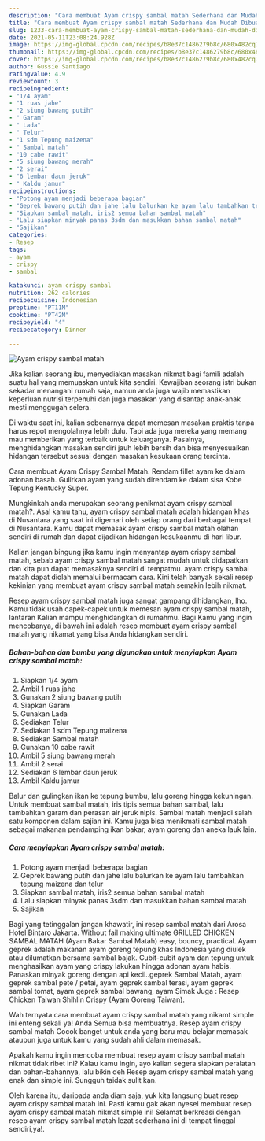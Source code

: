 ```yaml
---
description: "Cara membuat Ayam crispy sambal matah Sederhana dan Mudah Dibuat"
title: "Cara membuat Ayam crispy sambal matah Sederhana dan Mudah Dibuat"
slug: 1233-cara-membuat-ayam-crispy-sambal-matah-sederhana-dan-mudah-dibuat
date: 2021-05-11T23:08:24.928Z
image: https://img-global.cpcdn.com/recipes/b8e37c1486279b8c/680x482cq70/ayam-crispy-sambal-matah-foto-resep-utama.jpg
thumbnail: https://img-global.cpcdn.com/recipes/b8e37c1486279b8c/680x482cq70/ayam-crispy-sambal-matah-foto-resep-utama.jpg
cover: https://img-global.cpcdn.com/recipes/b8e37c1486279b8c/680x482cq70/ayam-crispy-sambal-matah-foto-resep-utama.jpg
author: Gussie Santiago
ratingvalue: 4.9
reviewcount: 3
recipeingredient:
- "1/4 ayam"
- "1 ruas jahe"
- "2 siung bawang putih"
- " Garam"
- " Lada"
- " Telur"
- "1 sdm Tepung maizena"
- " Sambal matah"
- "10 cabe rawit"
- "5 siung bawang merah"
- "2 serai"
- "6 lembar daun jeruk"
- " Kaldu jamur"
recipeinstructions:
- "Potong ayam menjadi beberapa bagian"
- "Geprek bawang putih dan jahe lalu balurkan ke ayam lalu tambahkan tepung maizena dan telur"
- "Siapkan sambal matah, iris2 semua bahan sambal matah"
- "Lalu siapkan minyak panas 3sdm dan masukkan bahan sambal matah"
- "Sajikan"
categories:
- Resep
tags:
- ayam
- crispy
- sambal

katakunci: ayam crispy sambal 
nutrition: 262 calories
recipecuisine: Indonesian
preptime: "PT11M"
cooktime: "PT42M"
recipeyield: "4"
recipecategory: Dinner

---
```



![Ayam crispy sambal matah](https://img-global.cpcdn.com/recipes/b8e37c1486279b8c/680x482cq70/ayam-crispy-sambal-matah-foto-resep-utama.jpg)

Jika kalian seorang ibu, menyediakan masakan nikmat bagi famili adalah suatu hal yang memuaskan untuk kita sendiri. Kewajiban seorang istri bukan sekadar menangani rumah saja, namun anda juga wajib memastikan keperluan nutrisi terpenuhi dan juga masakan yang disantap anak-anak mesti menggugah selera.

Di waktu  saat ini, kalian sebenarnya dapat memesan masakan praktis tanpa harus repot mengolahnya lebih dulu. Tapi ada juga mereka yang memang mau memberikan yang terbaik untuk keluarganya. Pasalnya, menghidangkan masakan sendiri jauh lebih bersih dan bisa menyesuaikan hidangan tersebut sesuai dengan masakan kesukaan orang tercinta. 

Cara membuat Ayam Crispy Sambal Matah. Rendam fillet ayam ke dalam adonan basah. Gulirkan ayam yang sudah direndam ke dalam sisa Kobe Tepung Kentucky Super.

Mungkinkah anda merupakan seorang penikmat ayam crispy sambal matah?. Asal kamu tahu, ayam crispy sambal matah adalah hidangan khas di Nusantara yang saat ini digemari oleh setiap orang dari berbagai tempat di Nusantara. Kamu dapat memasak ayam crispy sambal matah olahan sendiri di rumah dan dapat dijadikan hidangan kesukaanmu di hari libur.

Kalian jangan bingung jika kamu ingin menyantap ayam crispy sambal matah, sebab ayam crispy sambal matah sangat mudah untuk didapatkan dan kita pun dapat memasaknya sendiri di tempatmu. ayam crispy sambal matah dapat diolah memalui bermacam cara. Kini telah banyak sekali resep kekinian yang membuat ayam crispy sambal matah semakin lebih nikmat.

Resep ayam crispy sambal matah juga sangat gampang dihidangkan, lho. Kamu tidak usah capek-capek untuk memesan ayam crispy sambal matah, lantaran Kalian mampu menghidangkan di rumahmu. Bagi Kamu yang ingin mencobanya, di bawah ini adalah resep membuat ayam crispy sambal matah yang nikamat yang bisa Anda hidangkan sendiri.

<!--inarticleads1-->

##### Bahan-bahan dan bumbu yang digunakan untuk menyiapkan Ayam crispy sambal matah:

1. Siapkan 1/4 ayam
1. Ambil 1 ruas jahe
1. Gunakan 2 siung bawang putih
1. Siapkan  Garam
1. Gunakan  Lada
1. Sediakan  Telur
1. Sediakan 1 sdm Tepung maizena
1. Sediakan  Sambal matah
1. Gunakan 10 cabe rawit
1. Ambil 5 siung bawang merah
1. Ambil 2 serai
1. Sediakan 6 lembar daun jeruk
1. Ambil  Kaldu jamur


Balur dan gulingkan ikan ke tepung bumbu, lalu goreng hingga kekuningan. Untuk membuat sambal matah, iris tipis semua bahan sambal, lalu tambahkan garam dan perasan air jeruk nipis. Sambal matah menjadi salah satu komponen dalam sajian ini. Kamu juga bisa menikmati sambal matah sebagai makanan pendamping ikan bakar, ayam goreng dan aneka lauk lain. 

<!--inarticleads2-->

##### Cara menyiapkan Ayam crispy sambal matah:

1. Potong ayam menjadi beberapa bagian
1. Geprek bawang putih dan jahe lalu balurkan ke ayam lalu tambahkan tepung maizena dan telur
1. Siapkan sambal matah, iris2 semua bahan sambal matah
1. Lalu siapkan minyak panas 3sdm dan masukkan bahan sambal matah
1. Sajikan


Bagi yang tetinggalan jangan khawatir, ini resep sambal matah dari Arosa Hotel Bintaro Jakarta. Without fail making ultimate GRILLED CHICKEN SAMBAL MATAH (Ayam Bakar Sambal Matah) easy, bouncy, practical. Ayam geprek adalah makanan ayam goreng tepung khas Indonesia yang diulek atau dilumatkan bersama sambal bajak. Cubit-cubit ayam dan tepung untuk menghasilkan ayam yang crispy lakukan hingga adonan ayam habis. Panaskan minyak goreng dengan api kecil..geprek Sambal Matah, ayam geprek sambal pete / petai, ayam geprek sambal terasi, ayam geprek sambal tomat, ayam geprek sambal bawang, ayam Simak Juga : Resep Chicken Taiwan Shihlin Crispy (Ayam Goreng Taiwan). 

Wah ternyata cara membuat ayam crispy sambal matah yang nikamt simple ini enteng sekali ya! Anda Semua bisa membuatnya. Resep ayam crispy sambal matah Cocok banget untuk anda yang baru mau belajar memasak ataupun juga untuk kamu yang sudah ahli dalam memasak.

Apakah kamu ingin mencoba membuat resep ayam crispy sambal matah nikmat tidak ribet ini? Kalau kamu ingin, ayo kalian segera siapkan peralatan dan bahan-bahannya, lalu bikin deh Resep ayam crispy sambal matah yang enak dan simple ini. Sungguh taidak sulit kan. 

Oleh karena itu, daripada anda diam saja, yuk kita langsung buat resep ayam crispy sambal matah ini. Pasti kamu gak akan nyesel membuat resep ayam crispy sambal matah nikmat simple ini! Selamat berkreasi dengan resep ayam crispy sambal matah lezat sederhana ini di tempat tinggal sendiri,ya!.

